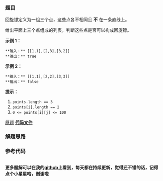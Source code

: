 ### 题目
回旋镖定义为一组三个点，这些点各不相同且 **不** 在一条直线上。

给出平面上三个点组成的列表，判断这些点是否可以构成回旋镖。



**示例 1：**

    
    
    **输入：** [[1,1],[2,3],[3,2]]
    **输出：** true
    

**示例 2：**

    
    
    **输入：** [[1,1],[2,2],[3,3]]
    **输出：** false



**提示：**

  1. `points.length == 3`
  2. `points[i].length == 2`
  3. `0 <= points[i][j] <= 100`

[原题](https://leetcode-cn.com/problems/valid-boomerang/)    **[代码文件]()**


### 解题思路




### 参考代码

```go


```




**更多题解可以在我的[github](https://github.com/LZH139/leetcode_Go)上看到，每天都在持续更新，觉得还不错的话，记得点个小星星哈，谢谢啦**

